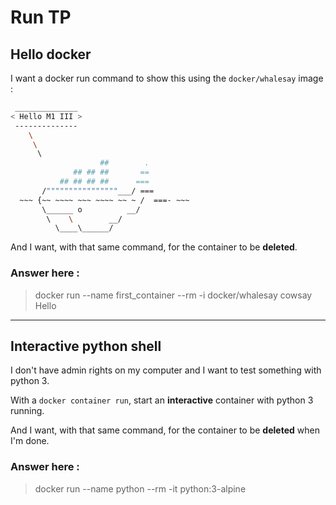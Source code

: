 # Run TP


## Hello docker

I want a docker run command to show this using the `docker/whalesay` image : 


```bash
 ______________ 
< Hello M1 III >
 -------------- 
    \
     \
      \     
                    ##        .            
              ## ## ##       ==            
           ## ## ## ##      ===            
       /""""""""""""""""___/ ===        
  ~~~ {~~ ~~~~ ~~~ ~~~~ ~~ ~ /  ===- ~~~   
       \______ o          __/            
        \    \        __/             
          \____\______/ 
```

And I want, with that same command, for the container to be **deleted**.

### Answer here :

> docker run --name first_container --rm -i docker/whalesay cowsay Hello

---


## Interactive python shell

I don't have admin rights on my computer and I want to test something with python 3.

With a `docker container run`, start an **interactive** container with python 3 running.

And I want, with that same command, for the container to be **deleted** when I'm done.

### Answer here :

> docker run --name python --rm -it python:3-alpine